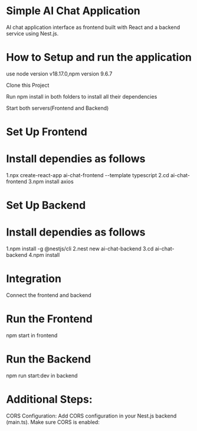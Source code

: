
# Simple AI Chat Application
AI chat application interface as frontend built with React and a backend service using Nest.js.

#  How to Setup and run the application
use node version v18.17.0,npm version 9.6.7

Clone this Project

Run npm install in both folders to install all their dependencies

Start both servers(Frontend and Backend)

# Set Up Frontend 
# Install dependies as follows 
1.npx create-react-app ai-chat-frontend --template typescript
2.cd ai-chat-frontend
3.npm install axios

# Set Up Backend 
# Install dependies as follows 
1.npm install -g @nestjs/cli
2.nest new ai-chat-backend
3.cd ai-chat-backend
4.npm install

# Integration
Connect the frontend and backend 
# Run the Frontend
npm start in frontend
# Run the Backend
npm run start:dev in backend

# Additional Steps:
CORS Configuration:
Add CORS configuration in your Nest.js backend (main.ts). Make sure CORS is enabled:
